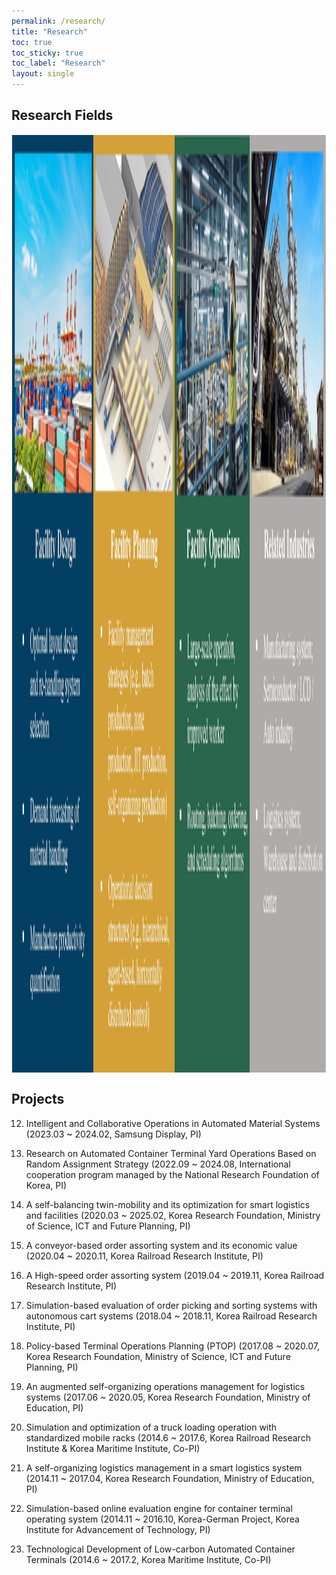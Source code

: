 ```yaml
---
permalink: /research/
title: "Research"
toc: true
toc_sticky: true
toc_label: "Research"
layout: single
---
```

## Research Fields
<img align="center" width="1500" height="1500" style="border: 1px solid white" src="/assets/images/research_field_figure.jpg"> 


## Projects
12. Intelligent and Collaborative Operations in Automated Material Systems (2023.03 ~ 2024.02, Samsung Display, PI)

11. Research on Automated Container Terminal Yard Operations Based on Random Assignment Strategy (2022.09 ~ 2024.08, International cooperation program managed by the National Research Foundation of Korea, PI)

10. A self-balancing twin-mobility and its optimization for smart logistics and facilities (2020.03 ~ 2025.02, Korea Research Foundation, Ministry of Science, ICT and Future Planning, PI)

9. A conveyor-based order assorting system and its economic value (2020.04 ~ 2020.11, Korea Railroad Research Institute, PI)

8. A High-speed order assorting system (2019.04 ~ 2019.11, Korea Railroad Research Institute, PI)

7. Simulation-based evaluation of order picking and sorting systems with autonomous cart systems (2018.04 ~ 2018.11, Korea Railroad Research Institute, PI)

6. Policy-based Terminal Operations Planning (PTOP) (2017.08 ~ 2020.07, Korea Research Foundation, Ministry of Science, ICT and Future Planning, PI)

5. An augmented self-organizing operations management for logistics systems (2017.06 ~ 2020.05, Korea Research Foundation, Ministry of Education, PI)

4. Simulation and optimization of a truck loading operation with standardized mobile racks (2014.6 ~ 2017.6, Korea Railroad Research Institute & Korea Maritime Institute, Co-PI)

3. A self-organizing logistics management in a smart logistics system (2014.11 ~ 2017.04, Korea Research Foundation, Ministry of Education, PI)

2. Simulation-based online evaluation engine for container terminal operating system (2014.11 ~ 2016.10, Korea-German Project, Korea Institute for Advancement of Technology, PI)

1. Technological Development of Low-carbon Automated Container Terminals (2014.6 ~ 2017.2, Korea Maritime Institute, Co-PI)